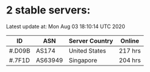 # 2 stable servers:

Latest update at: Mon Aug 03 18:10:14 UTC 2020

| ID | ASN | Server Country | Online |
| -- | --- | -------------- | ------ |
| #.D09B | AS174 | United States | 217 hrs |
| #.7F1D | AS63949 | Singapore | 204 hrs |

